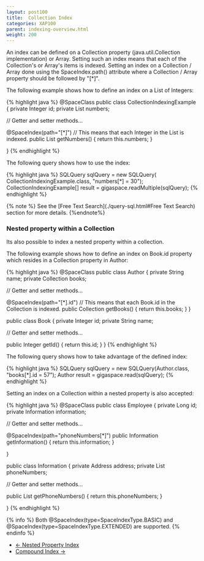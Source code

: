 ```yaml
---
layout: post100
title:  Collection Index
categories: XAP100
parent: indexing-overview.html
weight: 200
---
```


An index can be defined on a Collection property (java.util.Collection implementation) or Array. Setting such an index means that each of the Collection's or Array's items is indexed. Setting an index on a Collection / Array done using the SpaceIndex.path() attribute where a Collection / Array property should be followed by "\[\*\]".

The following example shows how to define an index on a List of Integers:

{% highlight java %}
@SpaceClass
public class CollectionIndexingExample {
  private Integer id;
  private List<Integer> numbers;

  // Getter and setter methods...

  @SpaceIndex(path="[*]")   // This means that each Integer in the List is indexed.
  public List<Integer> getNumbers() {
    return this.numbers;
  }

}
{% endhighlight %}

The following query shows how to use the index:

{% highlight java %}
SQLQuery<CollectionIndexingExample> sqlQuery = new SQLQuery<CollectionIndexingExample>(
    CollectionIndexingExample.class, "numbers[*] = 30");
CollectionIndexingExample[] result = gigaspace.readMultiple(sqlQuery);
{% endhighlight %}

{% note %}
See the [Free Text Search](./query-sql.html#Free Text Search) section for more details.
{%endnote%}

### Nested property within a Collection

Its also possible to index a nested property within a collection.

The following example shows how to define an index on Book.id property which resides in a Collection property in Author:

{% highlight java %}
@SpaceClass
public class Author {
  private String name;
  private Collection<Book> books;

  // Getter and setter methods...

  @SpaceIndex(path="[*].id")   // This means that each Book.id in the Collection is indexed.
  public Collection<Book> getBooks() {
    return this.books;
  }
}

public class Book {
  private Integer id;
  private String name;

  // Getter and setter methods...

  public Integer getId() {
    return this.id;
  }
}
{% endhighlight %}

The following query shows how to take advantage of the defined index:

{% highlight java %}
SQLQuery<Author> sqlQuery = new SQLQuery<Author>(Author.class, "books[*].id = 57");
Author result = gigaspace.read(sqlQuery);
{% endhighlight %}

Setting an index on a Collection within a nested property is also accepted:

{% highlight java %}
@SpaceClass
public class Employee {
  private Long id;
  private Information information;

  // Getter and setter methods...

  @SpaceIndex(path="phoneNumbers[*]")
  public Information getInformation() {
    return this.information;
  }

}

public class Information {
  private Address address;
  private List<String> phoneNumbers;

  // Getter and setter methods...

  public List<String> getPhoneNumbers() {
    return this.phoneNumbers;
  }

}
{% endhighlight %}

{% info %}
Both @SpaceIndex(type=SpaceIndexType.BASIC) and @SpaceIndex(type=SpaceIndexType.EXTENDED) are supported.
{% endinfo %}



<ul class="pager">
  <li class="previous"><a href="./indexing-nested-properties.html">&larr; Nested Property Index</a></li>
  <li class="next"><a href="./indexing-compound.html">Compound Index &rarr;</a></li>
</ul>
